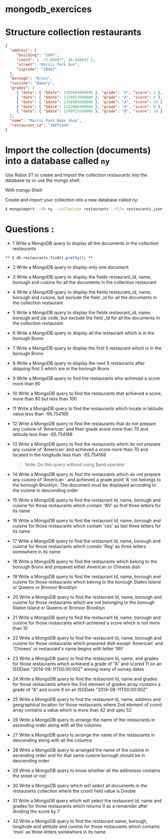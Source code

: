 # mongodb_exercices

# Structure collection restaurants

```json
{
  "address": {
     "building": "1007",
     "coord": [ -73.856077, 40.848447 ],
     "street": "Morris Park Ave",
     "zipcode": "10462"
  },
  "borough": "Bronx",
  "cuisine": "Bakery",
  "grades": [
     { "date": { "$date": 1393804800000 }, "grade": "A", "score": 2 },
     { "date": { "$date": 1378857600000 }, "grade": "A", "score": 6 },
     { "date": { "$date": 1358985600000 }, "grade": "A", "score": 10 },
     { "date": { "$date": 1322006400000 }, "grade": "A", "score": 9 },
     { "date": { "$date": 1299715200000 }, "grade": "B", "score": 14 }
  ],
  "name": "Morris Park Bake Shop",
  "restaurant_id": "30075445"
}
```

# Import the collection (documents) into a database called `ny`

Use Robot 3T to create and import the collection restaurants into the database ny or use the mongo shell.

With mongo Shell:

Create and import your collection into a new database called ny:

```sh
$ mongoimport --db ny --collection restaurants --file restaurants.json
```

# Questions : 

- 1  Write a MongoDB query to display all the documents in the collection restaurants

```sh
** $ db.restaurants.find().pretty(); **
```

- 2 Write a MongoDB query to display only one document
- 3 Write a MongoDB query to display the fields restaurant_id, name, borough and cuisine for all the documents in the collection restaurant
- 4 Write a MongoDB query to display the fields restaurant_id, name, borough and cuisine, but exclude the field _id for all the documents in the collection restaurant
- 5 Write a MongoDB query to display the fields restaurant_id, name, borough and zip code, but exclude the field _id for all the documents in the collection restaurant
- 6 Write a MongoDB query to display all the restaurant which is in the borough Bronx
- 7 Write a MongoDB query to display the first 5 restaurant which is in the borough Bronx
- 8 Write a MongoDB query to display the next 5 restaurants after skipping first 5 which are in the borough Bronx
- 9 Write a MongoDB query to find the restaurants who achieved a score more than 90
- 10 Write a MongoDB query to find the restaurants that achieved a score, more than 80 but less than 100
- 11 Write a MongoDB query to find the restaurants which locate in latitude value less than -95.754168
- 12 Write a MongoDB query to find the restaurants that do not prepare any cuisine of 'American' and their grade score more than 70 and latitude less than -65.754168
- 13 Write a MongoDB query to find the restaurants which do not prepare any cuisine of 'American' and achieved a score more than 70 and located in the longitude less than -65.754168

    > Note: Do this query without using $and operator

- 14 Write a MongoDB query to find the restaurants which do not prepare any cuisine of 'American ' and achieved a grade point 'A' not belongs to the borough Brooklyn. The document must be displayed according to the cuisine in descending order
- 15 Write a MongoDB query to find the restaurant Id, name, borough and cuisine for those restaurants which contain 'Wil' as first three letters for its name
- 16 Write a MongoDB query to find the restaurant Id, name, borough and cuisine for those restaurants which contain 'ces' as last three letters for its name
- 17 Write a MongoDB query to find the restaurant Id, name, borough and cuisine for those restaurants which contain 'Reg' as three letters somewhere in its name
- 18 Write a MongoDB query to find the restaurants which belong to the borough Bronx and prepared either American or Chinese dish
- 19 Write a MongoDB query to find the restaurant Id, name, borough and cuisine for those restaurants which belong to the borough Staten Island or Queens or Bronxor Brooklyn
- 20 Write a MongoDB query to find the restaurant Id, name, borough and cuisine for those restaurants which are not belonging to the borough Staten Island or Queens or Bronxor Brooklyn
- 21 Write a MongoDB query to find the restaurant Id, name, borough and cuisine for those restaurants which achieved a score which is not more than 10
- 22 Write a MongoDB query to find the restaurant Id, name, borough and cuisine for those restaurants which prepared dish except 'American' and 'Chinees' or restaurant's name begins with letter 'Wil'
- 23 Write a MongoDB query to find the restaurant Id, name, and grades for those restaurants which achieved a grade of "A" and scored 11 on an ISODate "2014-08-11T00:00:00Z" among many of survey dates
- 24 Write a MongoDB query to find the restaurant Id, name and grades for those restaurants where the 2nd element of grades array contains a grade of "A" and score 9 on an ISODate "2014-08-11T00:00:00Z"
- 25 Write a MongoDB query to find the restaurant Id, name, address and geographical location for those restaurants where 2nd element of coord array contains a value which is more than 42 and upto 52
- 26 Write a MongoDB query to arrange the name of the restaurants in ascending order along with all the columns
- 27 Write a MongoDB query to arrange the name of the restaurants in descending along with all the columns
- 28 Write a MongoDB query to arranged the name of the cuisine in ascending order and for that same cuisine borough should be in descending order
- 29 Write a MongoDB query to know whether all the addresses contains the street or not
- 30 Write a MongoDB query which will select all documents in the restaurants collection where the coord field value is Double
- 31 Write a MongoDB query which will select the restaurant Id, name and grades for those restaurants which returns 0 as a remainder after dividing the score by 7
- 32 Write a MongoDB query to find the restaurant name, borough, longitude and attitude and cuisine for those restaurants which contains 'mon' as three letters somewhere in its name
